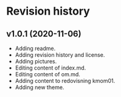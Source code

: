 Revision history
==================

v1.0.1 (2020-11-06)
------------------------

* Adding readme.
* Adding revision history and license.
* Adding pictures.
* Editing content of index.md.
* Editing content of om.md.
* Adding content to redovisning kmom01.
* Adding new theme.
